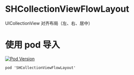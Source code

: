 # SHCollectionViewFlowLayout
UICollectionView 对齐布局（左、右、居中）
# 使用 pod 导入
[![Pod Version](http://img.shields.io/cocoapods/v/SHCollectionViewFlowLayout.svg?style=flat)](http://cocoadocs.org/docsets/SHCollectionViewFlowLayout/)
```
pod 'SHCollectionViewFlowLayout'
```
